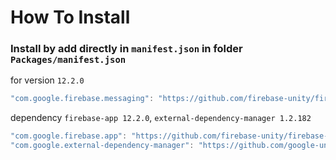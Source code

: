 # How To Install

### Install by add directly in `manifest.json` in folder `Packages/manifest.json`


for version `12.2.0`
```csharp
"com.google.firebase.messaging": "https://github.com/firebase-unity/firebase-messaging.git#12.2.0",
```


dependency `firebase-app 12.2.0`, `external-dependency-manager 1.2.182`
```csharp
"com.google.firebase.app": "https://github.com/firebase-unity/firebase-app.git#12.2.0",
"com.google.external-dependency-manager": "https://github.com/google-unity/external-dependency-manager.git#1.2.182",
```